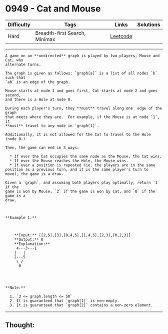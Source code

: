 # 0949 - Cat and Mouse

Difficulty  | Tags | Links | Solutions
----------- | ---- | ----- | -----
Hard | Breadth-first Search, Minimax | [Leetcode](https://leetcode.com/problems/cat-and-mouse/description/) |


-----------

```
A game on an **undirected** graph is played by two players, Mouse and Cat, who
alternate turns.

The graph is given as follows: `graph[a]` is a list of all nodes `b` such that
`ab` is an edge of the graph.

Mouse starts at node 1 and goes first, Cat starts at node 2 and goes second,
and there is a Hole at node 0.

During each player's turn, they **must** travel along one  edge of the graph
that meets where they are.  For example, if the Mouse is at node `1`, it
**must** travel to any node in `graph[1]`.

Additionally, it is not allowed for the Cat to travel to the Hole (node 0.)

Then, the game can end in 3 ways:

  * If ever the Cat occupies the same node as the Mouse, the Cat wins.
  * If ever the Mouse reaches the Hole, the Mouse wins.
  * If ever a position is repeated (ie. the players are in the same position as a previous turn, and it is the same player's turn to move), the game is a draw.

Given a `graph`, and assuming both players play optimally, return `1` if the
game is won by Mouse, `2` if the game is won by Cat, and `0` if the game is a
draw.



**Example 1:**

    
    
    **Input:** [[2,5],[3],[0,4,5],[1,4,5],[2,3],[0,2,3]]
    **Output:** 0
    **Explanation:**
     4---3---1
    |   |
    2---5
     \ /
      0
    



**Note:**

  1. `3 <= graph.length <= 50`
  2. It is guaranteed that `graph[1]` is non-empty.
  3. It is guaranteed that `graph[2]` contains a non-zero element.
```

-----------

## Thought:
